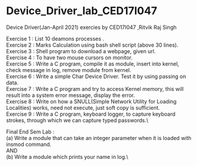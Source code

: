# Device_Driver_lab_CED17I047
Device Driver(Jan-April 2021) exercies by CED17I047 ,Ritvik Raj Singh 

Exercise 1 : List 10 deamons processes .\
Exercise 2 : Marks Calculation using bash shell script (above 30 lines).\
Exercise 3 : Shell program to download a webpage, given url.\
Exercise 4 : To have two mouse cursors on monitor.\
Exercise 5 : Write a C program, compile it as module, insert into kernel, check message in log, remove module from kernel.\
Exercise 6 : Write a simple Char Device Driver. Test it by using passing on data.\
Exercise 7 : Write a C program and try to access Kernel memory, this will result into a system error message, display the error.\
Exercise 8 : Write on how a SNULL(Simple Network Utility for Loading Localities) works, need not execute, just soft copy is sufficient.\
Exercise 9 : Write a C program, keyboard logger, to capture keyboard strokes, through which we can capture typed passwords.\

Final End Sem Lab : \
(a) Write a module that can take an integer parameter when it is loaded with insmod command.\
AND\
(b) Write a module which prints your name in log.\

